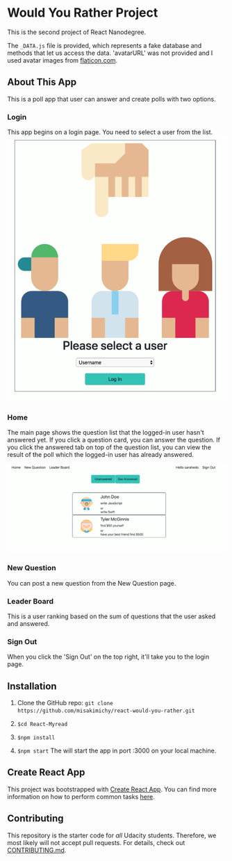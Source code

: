 # Would You Rather Project

This is the second project of React Nanodegree.

The `_DATA.js` file is provided, which represents a fake database and methods that let us access the data. 'avatarURL' was not provided and I used avatar images from [flaticon.com](https://www.flaticon.com/).


## About This App

This is a poll app that user can answer and create polls with two options.

### Login

This app begins on a login page. You need to select a user from the list.
![alt screenshot of the login page](image/screenshot.png)

### Home

The main page shows the question list that the logged-in user hasn't answered yet. If you click a question card, you can answer the question. If you click the answered tab on top of the question list, you can view the result of the poll which the logged-in user has already answered.

![alt screenshot of Home](image/screenshot_home.png)


### New Question

You can post a new question from the New Question page.


### Leader Board

This is a user ranking based on the sum of questions that the user asked and answered.


### Sign Out

When you click the 'Sign Out' on the top right, it'll take you to the login page.



## Installation

1. Clone the GitHub repo: `git clone https://github.com/misakimichy/react-would-you-rather.git`

2. `$cd React-Myread`

3. `$npm install`

4. `$npm start`
The will start the app in port :3000 on your local machine.


## Create React App

This project was bootstrapped with [Create React App](https://github.com/facebookincubator/create-react-app). You can find more information on how to perform common tasks [here](https://github.com/facebookincubator/create-react-app/blob/master/packages/react-scripts/template/README.md).


## Contributing

This repository is the starter code for *all* Udacity students. Therefore, we most likely will not accept pull requests. For details, check out [CONTRIBUTING.md](https://github.com/udacity/reactnd-project-would-you-rather-starter/blob/master/CONTRIBUTING.md).
